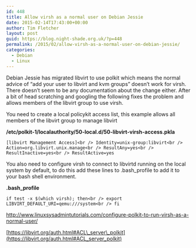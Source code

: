 ```yaml
---
id: 448
title: Allow virsh as a normal user on Debian Jessie
date: 2015-02-14T17:43:00+00:00
author: Tim Fletcher
layout: post
guid: https://blog.night-shade.org.uk/?p=448
permalink: /2015/02/allow-virsh-as-a-normal-user-on-debian-jessie/
categories:
  - Debian
  - Linux
---
```

Debian Jessie has migrated libvirt to use polkit which means the normal advice of &#8220;add your user to libvirt and kvm groups&#8221; doesn&#8217;t work for virsh. There doesn&#8217;t seem to be any documentation about the change either. After a bit of head scratching and googling the following fixes the problem and allows members of the libvirt group to use virsh.

You need to create a local policykit access list, this example allows all members of the libvirt group to manage libvirt

**/etc/polkit-1/localauthority/50-local.d/50-libvirt-virsh-access.pkla**
  
`[libvirt Management Access]<br />
Identity=unix-group:libvirt<br />
Action=org.libvirt.unix.manage<br />
ResultAny=yes<br />
ResultInactive=yes<br />
ResultActive=yes`

You also need to configure virsh to connect to libvirtd running on the local system by default, to do this add these lines to .bash_profile to add it to your bash shell environment.

**.bash_profile**
  
`if test -x $(which virsh); then<br />
export LIBVIRT_DEFAULT_URI=qemu:///system<br />
fi`

<http://www.linuxsysadmintutorials.com/configure-polkit-to-run-virsh-as-a-normal-user/>

[https://libvirt.org/auth.html#ACL\_server\_polkit](https://libvirt.org/auth.html#ACL_server_polkit)